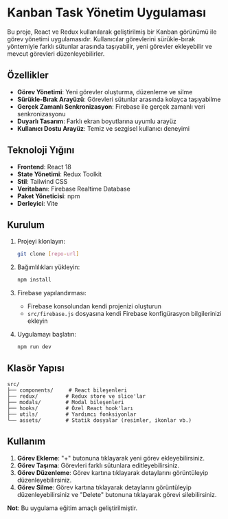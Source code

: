 # Kanban Task Yönetim Uygulaması

Bu proje, React ve Redux kullanılarak geliştirilmiş bir Kanban görünümü ile görev yönetimi uygulamasıdır. Kullanıcılar görevlerini sürükle-bırak yöntemiyle farklı sütunlar arasında taşıyabilir, yeni görevler ekleyebilir ve mevcut görevleri düzenleyebilirler.

## Özellikler

- **Görev Yönetimi**: Yeni görevler oluşturma, düzenleme ve silme
- **Sürükle-Bırak Arayüzü**: Görevleri sütunlar arasında kolayca taşıyabilme
- **Gerçek Zamanlı Senkronizasyon**: Firebase ile gerçek zamanlı veri senkronizasyonu
- **Duyarlı Tasarım**: Farklı ekran boyutlarına uyumlu arayüz
- **Kullanıcı Dostu Arayüz**: Temiz ve sezgisel kullanıcı deneyimi

## Teknoloji Yığını

- **Frontend**: React 18
- **State Yönetimi**: Redux Toolkit
- **Stil**: Tailwind CSS
- **Veritabanı**: Firebase Realtime Database
- **Paket Yöneticisi**: npm
- **Derleyici**: Vite

## Kurulum

1. Projeyi klonlayın:
   ```bash
   git clone [repo-url]
   ```

2. Bağımlılıkları yükleyin:
   ```bash
   npm install
   ```

3. Firebase yapılandırması:
   - Firebase konsolundan kendi projenizi oluşturun
   - `src/firebase.js` dosyasına kendi Firebase konfigürasyon bilgilerinizi ekleyin

4. Uygulamayı başlatın:
   ```bash
   npm run dev
   ```

## Klasör Yapısı

```
src/
├── components/     # React bileşenleri
├── redux/         # Redux store ve slice'lar
├── modals/        # Modal bileşenleri
├── hooks/         # Özel React hook'ları
├── utils/         # Yardımcı fonksiyonlar
└── assets/        # Statik dosyalar (resimler, ikonlar vb.)
```

## Kullanım

1. **Görev Ekleme**: "+" butonuna tıklayarak yeni görev ekleyebilirsiniz.
2. **Görev Taşıma**: Görevleri farklı sütunlara editleyebilirsiniz.
3. **Görev Düzenleme**: Görev kartına tıklayarak detaylarını görüntüleyip düzenleyebilirsiniz.
4. **Görev Silme**: Görev kartına tıklayarak detaylarını görüntüleyip düzenleyebilirsiniz ve "Delete" butonuna tıklayarak görevi silebilirsiniz.


**Not**: Bu uygulama eğitim amaçlı geliştirilmiştir.

